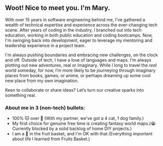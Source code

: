 ## Woot! Nice to meet you. I'm Mary.

With over 15 years in software engineering behind me, I've gathered a wealth of technical expertise and experience across the ever-changing tech scene. After years of coding in the industry, I branched out into tech education, working in both public education and coding bootcamps. Now, I'm swinging back into development, eager to leverage my mentoring and leadership experience in a project team.

I'm always pushing boundaries and embracing new challenges, on the clock and off. Outside of tech, I have a love of languages and maps. I'm always plotting out new adventures, real or imaginary. While I long to travel the _real_ world someday, for now, I’m more likely to be journeying through imaginary places from books, games, or anime, or perhaps dreaming up some cool new place from my own imagination.

Keen to collaborate or share ideas? Let’s turn our creative sparks into something real.

### About me in 3 (non-tech) bullets:
- 100% :cat: over :dog: (With my partner, we've got a 4 cat, 1 dog family.)
- My first choice for genuine free time is creating fantasy world maps.(😭 Currently blocked by a solid backlog of home DIY projects.)
- I am a :rice_ball: in the fruit basket, and I'm OK with that.(Everything *important* about life I learned from Fruits Basket.) 
